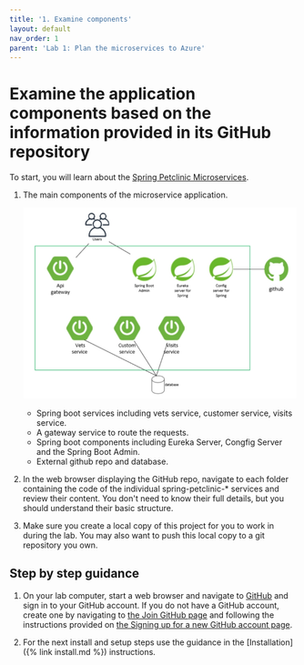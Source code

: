 ```yaml
---
title: '1. Examine components'
layout: default
nav_order: 1
parent: 'Lab 1: Plan the microservices to Azure'
---
```


# Examine the application components based on the information provided in its GitHub repository

To start, you will learn about the [Spring Petclinic Microservices](https://github.com/spring-petclinic/spring-petclinic-microservices).

1. The main components of the microservice application.

   ![microservices overview](../../images/services.png)

   - Spring boot services including vets service, customer service, visits service.
   - A gateway service to route the requests.
   - Spring boot components including Eureka Server, Congfig Server and the Spring Boot Admin.
   - External github repo and database.

1. In the web browser displaying the GitHub repo, navigate to each folder containing the code of the individual spring-petclinic-* services and review their content. You don't need to know their full details, but you should understand their basic structure.

1. Make sure you create a local copy of this project for you to work in during the lab. You may also want to push this local copy to a git repository you own.

## Step by step guidance

1. On your lab computer, start a web browser and navigate to [GitHub](https://github.com) and sign in to your GitHub account. If you do not have a GitHub account, create one by navigating to [the Join GitHub page](https://github.com/join) and following the instructions provided on [the Signing up for a new GitHub account page](https://docs.github.com/en/get-started/signing-up-for-github/signing-up-for-a-new-github-account).

1. For the next install and setup steps use the guidance in the [Installation]({% link install.md %}) instructions.
